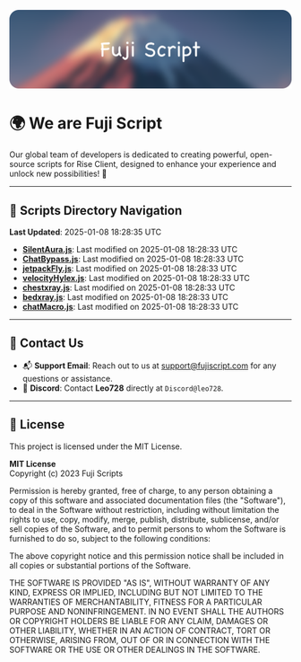 ![Banner](.github/b.webp)

# 🌍 **We are Fuji Script**

Our global team of developers is dedicated to creating powerful, open-source scripts for Rise Client, designed to enhance your experience and unlock new possibilities! 🌟

---
<!-- SCRIPTS_NAVIGATION_START -->
## 📂 **Scripts Directory Navigation**

**Last Updated**: 2025-01-08 18:28:35 UTC

- **[SilentAura.js](scripts/SilentAura.js)**: Last modified on 2025-01-08 18:28:33 UTC
- **[ChatBypass.js](scripts/ChatBypass.js)**: Last modified on 2025-01-08 18:28:33 UTC
- **[jetpackFly.js](scripts/jetpackFly.js)**: Last modified on 2025-01-08 18:28:33 UTC
- **[velocityHylex.js](scripts/velocityHylex.js)**: Last modified on 2025-01-08 18:28:33 UTC
- **[chestxray.js](scripts/chestxray.js)**: Last modified on 2025-01-08 18:28:33 UTC
- **[bedxray.js](scripts/bedxray.js)**: Last modified on 2025-01-08 18:28:33 UTC
- **[chatMacro.js](scripts/chatMacro.js)**: Last modified on 2025-01-08 18:28:33 UTC

<!-- SCRIPTS_NAVIGATION_END -->

---

## 💬 **Contact Us**  
- 📬 **Support Email**: Reach out to us at [support@fujiscript.com](mailto:support@fujiscript.com) for any questions or assistance.  
- 💬 **Discord**: Contact **Leo728** directly at `Discord@leo728`.

---

## 📜 **License**

This project is licensed under the MIT License.  

**MIT License**  
Copyright (c) 2023 Fuji Scripts  

Permission is hereby granted, free of charge, to any person obtaining a copy of this software and associated documentation files (the "Software"), to deal in the Software without restriction, including without limitation the rights to use, copy, modify, merge, publish, distribute, sublicense, and/or sell copies of the Software, and to permit persons to whom the Software is furnished to do so, subject to the following conditions:  

The above copyright notice and this permission notice shall be included in all copies or substantial portions of the Software.  

THE SOFTWARE IS PROVIDED "AS IS", WITHOUT WARRANTY OF ANY KIND, EXPRESS OR IMPLIED, INCLUDING BUT NOT LIMITED TO THE WARRANTIES OF MERCHANTABILITY, FITNESS FOR A PARTICULAR PURPOSE AND NONINFRINGEMENT. IN NO EVENT SHALL THE AUTHORS OR COPYRIGHT HOLDERS BE LIABLE FOR ANY CLAIM, DAMAGES OR OTHER LIABILITY, WHETHER IN AN ACTION OF CONTRACT, TORT OR OTHERWISE, ARISING FROM, OUT OF OR IN CONNECTION WITH THE SOFTWARE OR THE USE OR OTHER DEALINGS IN THE SOFTWARE.  
